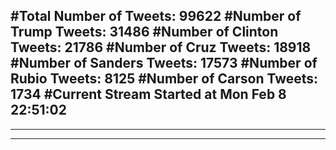 #Total Number of Tweets: 99622 
#Number of Trump Tweets: 31486
#Number of Clinton Tweets: 21786
#Number of Cruz Tweets: 18918
#Number of Sanders Tweets: 17573
#Number of Rubio Tweets: 8125
#Number of Carson Tweets: 1734
#Current Stream Started at Mon Feb  8 22:51:02
---
---
---
